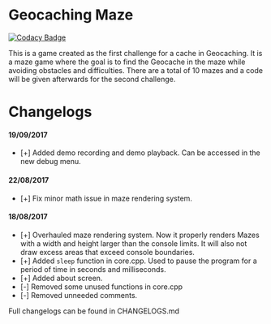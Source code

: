 Geocaching Maze
===============

[![Codacy Badge](https://api.codacy.com/project/badge/Grade/6bfb6b47b30a47c29c33a4481190848e)](https://www.codacy.com/app/LumpBloom7/MazeGame?utm_source=github.com&utm_medium=referral&utm_content=LumpBloom7/MazeGame&utm_campaign=badger)

This is a game created as the first challenge for a cache in Geocaching. It is a maze game where the goal is to find the Geocache in the maze while avoiding obstacles and difficulties. There are a total of 10 mazes and a code will be given afterwards for the second challenge.

Changelogs
==========

#### 19/09/2017
 * [+] Added demo recording and demo playback. Can be accessed in the new debug menu.

#### 22/08/2017
 * [+] Fix minor math issue in maze rendering system.

#### 18/08/2017
 * [+] Overhauled maze rendering system. Now it properly renders Mazes with a width and height larger than the console limits. It will also not draw excess areas that exceed console boundaries.
 * [+] Added ```sleep``` function in core.cpp. Used to pause the program for a period of time in seconds and milliseconds.
 * [+] Added about screen.
 * [-] Removed some unused functions in core.cpp
 * [-] Removed unneeded comments.

 Full changelogs can be found in CHANGELOGS.md
